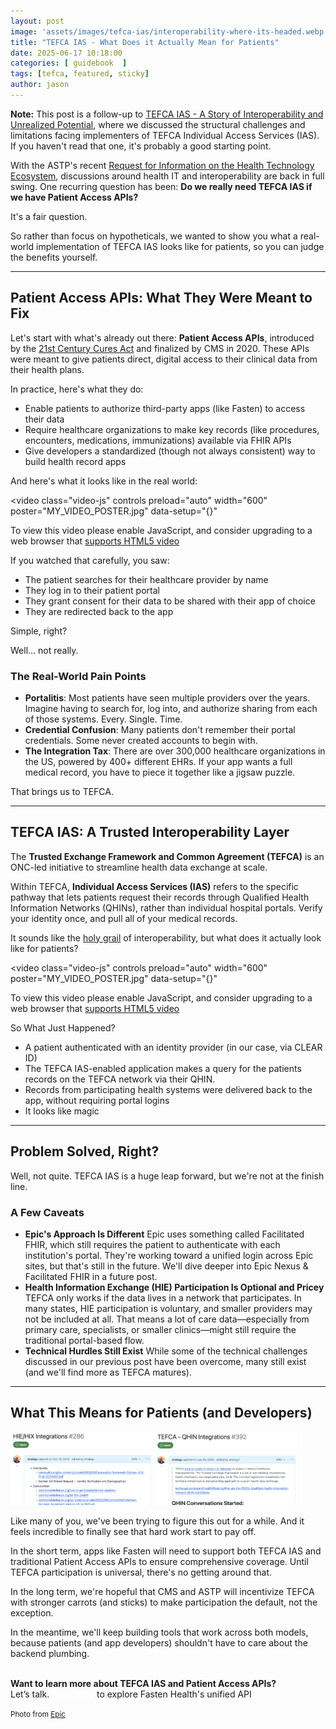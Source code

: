 ```yaml
---
layout: post
image: 'assets/images/tefca-ias/interoperability-where-its-headed.webp'
title: "TEFCA IAS - What Does it Actually Mean for Patients"
date: 2025-06-17 10:18:00
categories: [ guidebook  ]
tags: [tefca, featured, sticky]
author: jason
---
```


**Note:** This post is a follow-up to [TEFCA IAS - A Story of Interoperability and Unrealized Potential](https://blog.fastenhealth.com/tefca-ias-interoperability), 
where we discussed the structural challenges and limitations facing implementers of 
TEFCA Individual Access Services (IAS). If you haven't read that one, it's probably a good starting point.

With the ASTP's recent [Request for Information on the Health Technology Ecosystem](https://www.federalregister.gov/documents/2025/05/16/2025-08701/request-for-information-health-technology-ecosystem), 
discussions around health IT and interoperability are back in full swing. One recurring question has been: **Do we really need TEFCA IAS if we have Patient Access APIs?**

It's a fair question.

So rather than focus on hypotheticals, we wanted to show you what a real-world implementation of TEFCA IAS looks like for patients, so you can judge the benefits yourself.

---

## Patient Access APIs: What They Were Meant to Fix

Let's start with what's already out there: **Patient Access APIs**, introduced by the [21st Century Cures Act](https://www.healthit.gov/topic/oncs-cures-act-final-rule) and finalized 
by CMS in 2020. These APIs were meant to give patients direct, digital access to their clinical data from their health plans.

In practice, here's what they do:
- Enable patients to authorize third-party apps (like Fasten) to access their data
- Require healthcare organizations to make key records (like procedures, encounters, medications, immunizations) available via FHIR APIs
- Give developers a standardized (though not always consistent) way to build health record apps

And here's what it looks like in the real world:

<video
class="video-js"
controls
preload="auto"
width="600"
poster="MY_VIDEO_POSTER.jpg"
data-setup="{}"
>
<source src="/assets/media/Patient-Access-APIs-5.21.25.mp4" type="video/mp4" />
<p class="vjs-no-js">
  To view this video please enable JavaScript, and consider upgrading to a
  web browser that
  <a href="https://videojs.com/html5-video-support/" target="_blank"
    >supports HTML5 video</a
  >
</p>
</video>

If you watched that carefully, you saw:
- The patient searches for their healthcare provider by name
- They log in to their patient portal
- They grant consent for their data to be shared with their app of choice
- They are redirected back to the app

Simple, right?

Well... not really.

### The Real-World Pain Points
- **Portalitis**: Most patients have seen multiple providers over the years. Imagine having to search for, log into, and authorize sharing from each of those systems. Every. Single. Time.
- **Credential Confusion**: Many patients don't remember their portal credentials. Some never created accounts to begin with.
- **The Integration Tax**: There are over 300,000 healthcare organizations in the US, powered by 400+ different EHRs. If your app wants a full medical record, you have to piece it together like a jigsaw puzzle.

That brings us to TEFCA.

---

## TEFCA IAS: A Trusted Interoperability Layer

The **Trusted Exchange Framework and Common Agreement (TEFCA)** is an ONC-led initiative to streamline health data exchange at scale.

Within TEFCA, **Individual Access Services (IAS)** refers to the specific pathway that lets patients request their records through 
Qualified Health Information Networks (QHINs), rather than individual hospital portals. Verify your identity once, and 
pull all of your medical records.

It sounds like the [holy grail](https://brendanjkeeler.medium.com/indiana-jones-and-the-personal-health-record-c9935bdc956d) of interoperability, but what does it actually look like for patients?

<video
class="video-js"
controls
preload="auto"
width="600"
poster="MY_VIDEO_POSTER.jpg"
data-setup="{}"
>
<source src="/assets/media/TEFCA-Direct-Clear-6.18.25.mp4" type="video/mp4" />
<p class="vjs-no-js">
  To view this video please enable JavaScript, and consider upgrading to a
  web browser that
  <a href="https://videojs.com/html5-video-support/" target="_blank"
    >supports HTML5 video</a
  >
</p>
</video>

So What Just Happened? 
- A patient authenticated with an identity provider (in our case, via CLEAR ID)
- The TEFCA IAS-enabled application makes a query for the patients records on the TEFCA network via their QHIN.
- Records from participating health systems were delivered back to the app, without requiring portal logins
- It looks like magic

---

## Problem Solved, Right?

Well, not quite. TEFCA IAS is a huge leap forward, but we're not at the finish line.

### A Few Caveats

- **Epic's Approach Is Different**
    Epic uses something called Facilitated FHIR, which still requires the patient to authenticate with each institution's portal. They're working toward a unified login across Epic sites, but that's still in the future. We'll dive deeper into Epic Nexus & Facilitated FHIR in a future post.
- **Health Information Exchange (HIE) Participation Is Optional and Pricey**
    TEFCA only works if the data lives in a network that participates. In many states, HIE participation is voluntary, and smaller providers may not be included at all. That means a lot of care data—especially from primary care, specialists, or smaller clinics—might still require the traditional portal-based flow.
- **Technical Hurdles Still Exist**
    While some of the technical challenges discussed in our previous post have been overcome, many still exist (and we'll find more as TEFCA matures). 


---

## What This Means for Patients (and Developers)

<img src="/assets/images/tefca-ias/HIE.png" alt="drawing" width="45%"/>
<img src="/assets/images/tefca-ias/TEFCA.png" alt="drawing" width="45%"/>

Like many of you, we've been trying to figure this out for a while. And it feels incredible to finally see that hard work start to pay off.

In the short term, apps like Fasten will need to support both TEFCA IAS and traditional Patient Access APIs to ensure 
comprehensive coverage. Until TEFCA participation is universal, there's no getting around that.

In the long term, we're hopeful that CMS and ASTP will incentivize TEFCA with stronger carrots (and sticks) to make participation the default, not the exception.

In the meantime, we'll keep building tools that work across both models, because patients (and app developers) shouldn't have to care about 
the backend plumbing.

<br/>
<div class="alert alert-secondary" role="alert">
    <i class="fa fa-info-circle"></i>
    <strong>Want to learn more about TEFCA IAS and Patient Access APIs?</strong><br/>
    Let’s talk. <a style="color:white; text-decoration: underline; font-weight: bold" href="https://calendly.com/jason-kulatunga/30min">Book time</a> to explore Fasten Health's unified API
</div>

<script src="https://vjs.zencdn.net/8.22.0/video.min.js"></script>

<small>Photo from <a href="https://www.epic.com">Epic</a></small>
